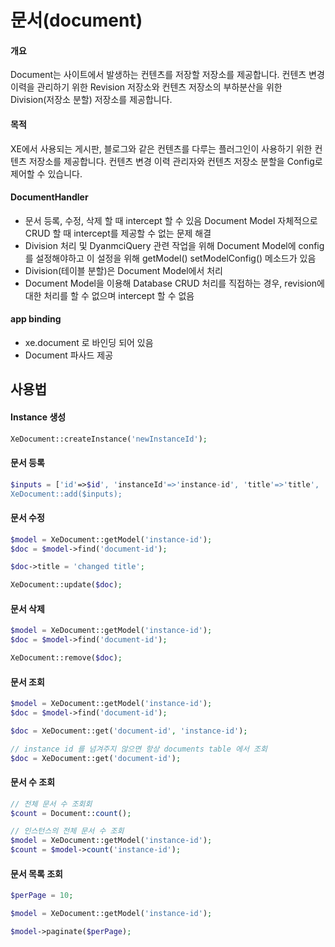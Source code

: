 # 문서(document)

#### 개요

Document는 사이트에서 발생하는 컨텐츠를 저장할 저장소를 제공합니다. 컨텐츠 변경이력을 관리하기 위한 Revision 저장소와 컨텐츠 저장소의 부하분산을 위한 Division(저장소 분할) 저장소를 제공합니다.

#### 목적

XE에서 사용되는 게시판, 블로그와 같은 컨텐츠를 다루는 플러그인이 사용하기 위한 컨텐츠 저장소를 제공합니다. 컨텐츠 변경 이력 관리자와 컨텐츠 저장소 분할을 Config로 제어할 수 있습니다.


#### DocumentHandler

* 문서 등록, 수정, 삭제 할 때 intercept 할 수 있음 Document Model 자체적으로 CRUD 할 때 intercept를 제공할 수 없는 문제 해결
* Division 처리 및 DyanmciQuery 관련 작업을 위해 Document Model에 config를 설정해야하고 이 설정을 위해 getModel() setModelConfig() 메소드가 있음
* Division(테이블 분할)은 Document Model에서 처리
* Document Model을 이용해 Database CRUD 처리를 직접하는 경우, revision에 대한 처리를 할 수 없으며 intercept 할 수 없음

#### app binding

* xe.document 로 바인딩 되어 있음
* Document 파사드 제공

## 사용법

#### Instance 생성

```php
XeDocument::createInstance('newInstanceId');
```

#### 문서 등록
```php
$inputs = ['id'=>$id', 'instanceId'=>'instance-id', 'title'=>'title', 'content'=>'content' ...];
XeDocument::add($inputs);
```

#### 문서 수정
```php
$model = XeDocument::getModel('instance-id');
$doc = $model->find('document-id');

$doc->title = 'changed title';

XeDocument::update($doc);
```

#### 문서 삭제
```php
$model = XeDocument::getModel('instance-id');
$doc = $model->find('document-id');

XeDocument::remove($doc);
```

#### 문서 조회
```php
$model = XeDocument::getModel('instance-id');
$doc = $model->find('document-id');

$doc = XeDocument::get('document-id', 'instance-id');

// instance id 를 넘겨주지 않으면 항상 documents table 에서 조회
$doc = XeDocument::get('document-id');
```

#### 문서 수 조회
```php
// 전체 문서 수 조회회
$count = Document::count();

// 인스턴스의 전체 문서 수 조회
$model = XeDocument::getModel('instance-id');
$count = $model->count('instance-id');
```

#### 문서 목록 조회
```php
$perPage = 10;

$model = XeDocument::getModel('instance-id');

$model->paginate($perPage);
```